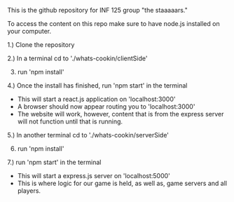 This is the github repository for INF 125 group "the staaaaars."

To access the content on this repo make sure to have node.js
installed on your computer.

1.) Clone the repository

2.) In a terminal cd to './whats-cookin/clientSide'

3) run 'npm install'

4.) Once the install has finished, run 'npm start' in the terminal

* This will start a react.js application on 'localhost:3000'
* A browser should now appear routing you to 'localhost:3000'
* The website will work, however, content that is from the
express server will not function until that is running.

5.) In another terminal cd to './whats-cookin/serverSide'

6) run 'npm install'

7.) run 'npm start' in the terminal

* This will start a express.js server on 'localhost:5000'
* This is where logic for our game is held, as well as,
game servers and all players.
